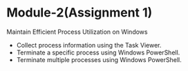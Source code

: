 # Module-2(Assignment 1)

Maintain Efficient Process Utilization on Windows

* Collect process information using the Task Viewer.
* Terminate a specific process using Windows PowerShell.
* Terminate multiple processes using Windows PowerShell.

